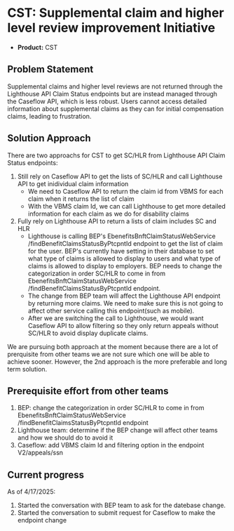 # CST: Supplemental claim and higher level review improvement Initiative

- **Product:** CST

## Problem Statement

Supplemental claims and higher level reviews are not returned through the Lighthouse API Claim Status endpoints but are instead managed through the Caseflow API, which is less robust.
Users cannot access detailed information about supplemental claims as they can for initial compensation claims, leading to frustration.

## Solution Approach

There are two approachs for CST to get SC/HLR from Lighthouse API Claim Status endpoints:

1. Still rely on Caseflow API to get the lists of SC/HLR and call Lighthouse API to get inidividual claim information
   - We need to Caseflow API to return the claim id from VBMS for each claim when it returns the list of claim
   - With the VBMS claim Id, we can call Lighthouse to get more detailed information for each claim as we do for disability claims
2. Fully rely on Lighthouse API to return a lists of claim includes SC and HLR
   - Lighthouse is calling BEP's EbenefitsBnftClaimStatusWebService /findBenefitClaimsStatusByPtcpntId endpoint to get the list of claim for the user. BEP's currently have setting in their database to set what type of claims is allowed to display to users and what type of claims is allowed to display to employers. BEP needs to change the categorization in order SC/HLR to come in from EbenefitsBnftClaimStatusWebService /findBenefitClaimsStatusByPtcpntId endpoint.
   - The change from BEP team will affect the Lighthouse API endpoint by returning more claims. We need to make sure this is not going to affect other service calling this endpoint(such as mobile).
   - After we are switching the call to Lighthouse, we would want Caseflow API to allow filtering so they only return appeals without SC/HLR to avoid display duplicate claims.

We are pursuing both approach at the moment because there are a lot of prerquisite from other teams we are not sure which one will be able to achieve sooner. However, the 2nd approach is the more preferable and long term solution.

## Prerequisite effort from other teams

1. BEP: change the categorization in order SC/HLR to come in from EbenefitsBnftClaimStatusWebService /findBenefitClaimsStatusByPtcpntId endpoint
2. Lighthouse team: determine if the BEP change will affect other teams and how we should do to avoid it
3. Caseflow: add VBMS claim Id and filtering option in the endpoint V2/appeals/ssn

## Current progress

As of 4/17/2025:

1. Started the conversation with BEP team to ask for the datebase change.
2. Started the conversation to submit request for Caseflow to make the endpoint change
